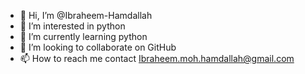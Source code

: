 - 👋 Hi, I’m @Ibraheem-Hamdallah
- 👀 I’m interested in python
- 🌱 I’m currently learning python
- 💞️ I’m looking to collaborate on GitHub
- 📫 How to reach me contact Ibraheem.moh.hamdallah@gmail.com

<!---
Ibraheem-Hamdallah/Ibraheem-Hamdallah is a ✨ special ✨ repository because its `README.md` (this file) appears on your GitHub profile.
You can click the Preview link to take a look at your changes.
--->
